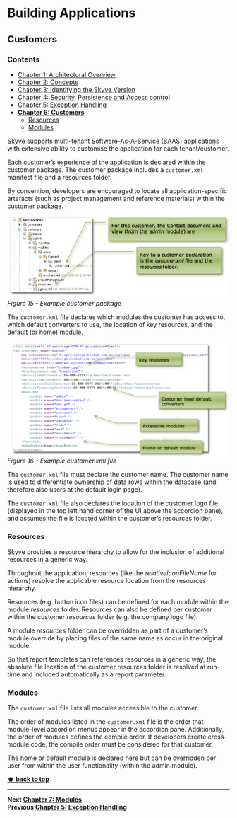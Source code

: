 # Building Applications

## Customers

### Contents

* [Chapter 1: Architectural Overview](../README.md)
* [Chapter 2: Concepts](./../chapters/concepts.md)
* [Chapter 3: Identifying the Skyve Version](./../chapters/concepts.md)
* [Chapter 4: Security, Persistence and Access control](./../chapters/security-persistence-and-access-control.md)
* [Chapter 5: Exception Handling](./../chapters/exception-handling.md)
* **[Chapter 6: Customers](#customers)**
  * [Resources](#resources)
  * [Modules](#modules)

Skyve supports multi-tenant Software-As-A-Service (SAAS) applications
with extensive ability to customise the application for each
tenant/customer.

Each customer’s experience of the application is declared within the
customer package. The customer package includes a `customer.xml`
manifest file and a resources folder.

By convention, developers are encouraged to locate all
application-specific artefacts (such as project management and reference
materials) within the customer package.

![Figure 15](media/image37.png "Figure 15 Example customer package")
_Figure 15 - Example customer package_

The `customer.xml` file declares which modules the customer has access
to, which default converters to use, the location of key resources, and
the default (or home) module.

![Figure 16](media/image38.png "Figure 16 Example customer.xml file")
_Figure 16 - Example customer.xml file_

The `customer.xml` file must declare the customer name. The customer
name is used to differentiate ownership of data rows within the database
(and therefore also users at the default login page).

The `customer.xml` file also declares the location of the customer logo
file (displayed in the top left hand corner of the UI above the
accordion pane), and assumes the file is located within the customer’s
resources folder.

### Resources

Skyve provides a resource hierarchy to allow for the inclusion of
additional resources in a generic way.

Throughout the application, resources (like the *relativeIconFileName*
for actions) resolve the applicable resource location from the resources
hierarchy.

Resources (e.g. button icon files) can be defined for each module within
the module *resources* folder. Resources can also be defined per
customer within the customer *resources* folder (e.g. the company logo
file).

A module *resources* folder can be overridden as part of a customer’s
module override by placing files of the same name as occur in the
original module.

So that report templates can references resources in a generic way, the
absolute file location of the customer resources folder is resolved at
run-time and included automatically as a report parameter.

### Modules

The `customer.xml` file lists all modules accessible to the customer.

The order of modules listed in the `customer.xml` file is the order that
module-level accordion menus appear in the accordion pane. Additionally,
the order of modules defines the compile order. If developers create
cross-module code, the compile order must be considered for that
customer.

The home or default module is declared here but can be overridden per
user from within the user functionality (within the admin module).

**[⬆ back to top](#contents)**

---
**Next [Chapter 7: Modules](./../chapters/modules.md)**  
**Previous [Chapter 5: Exception Handling](./../chapters/exception-handling.md)**
